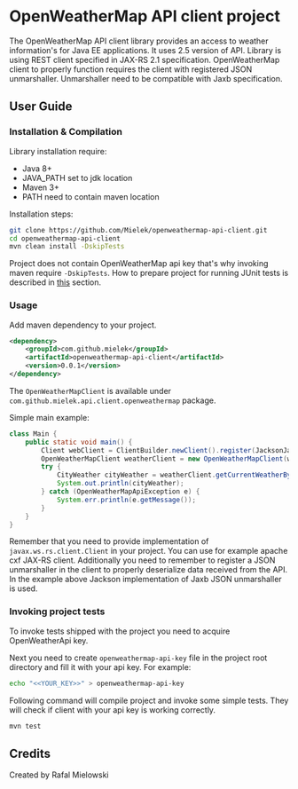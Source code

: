 # OpenWeatherMap API client project

The OpenWeatherMap API client library provides an access to weather information's for Java EE applications.
It uses 2.5 version of API. Library is using REST client specified in JAX-RS 2.1 specification.
OpenWeatherMap client to properly function requires the client with registered JSON unmarshaller.
Unmarshaller need to be compatible with Jaxb specification.

## User Guide

### Installation & Compilation
Library installation require:
- Java 8+
- JAVA_PATH set to jdk location
- Maven 3+
- PATH need to contain maven location

Installation steps:
```sh
git clone https://github.com/Mielek/openweathermap-api-client.git
cd openweathermap-api-client
mvn clean install -DskipTests
```
Project does not contain OpenWeatherMap api key that's why invoking maven require `-DskipTests`.
How to prepare project for running JUnit tests is described in [this](#invoking-project-tests) section.

### Usage

Add maven dependency to your project.

```xml
<dependency>
    <groupId>com.github.mielek</groupId>
    <artifactId>openweathermap-api-client</artifactId>
    <version>0.0.1</version>
</dependency>
```

The `OpenWeatherMapClient` is available under `com.github.mielek.api.client.openweathermap` package.

Simple main example:
```java
class Main {
    public static void main() {
        Client webClient = ClientBuilder.newClient().register(JacksonJaxbJsonProvider.class);
        OpenWeatherMapClient weatherClient = new OpenWeatherMapClient(webClient, "<<YOUR_API_KEY>>");
        try {
            CityWeather cityWeather = weatherClient.getCurrentWeatherByCity("New York");
            System.out.println(cityWeather);
        } catch (OpenWeatherMapApiException e) {
            System.err.println(e.getMessage());
        }
    }
}
```
Remember that you need to provide implementation of `javax.ws.rs.client.Client` in your project.
You can use for example apache cxf JAX-RS client.
Additionally you need to remember to register a JSON unmarshaller in the client to properly deserialize data received from the API.
In the example above Jackson implementation of Jaxb JSON unmarshaller is used.

### Invoking project tests

To invoke tests shipped with the project you need to acquire OpenWeatherApi key.

Next you need to create `openweathermap-api-key` file in the project root directory and fill it with your api key. For example:

```sh
echo "<<YOUR_KEY>>" > openweathermap-api-key
```

Following command will compile project and invoke some simple tests.
They will check if client with your api key is working correctly.

```sh
mvn test
```

## Credits

Created by Rafal Mielowski
